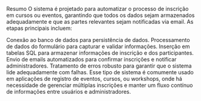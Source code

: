 Resumo
O sistema é projetado para automatizar o processo de inscrição em cursos ou eventos, garantindo que todos os dados sejam armazenados adequadamente e que as partes relevantes sejam notificadas via email. As etapas principais incluem:

Conexão ao banco de dados para persistência de dados.
Processamento de dados do formulário para capturar e validar informações.
Inserção em tabelas SQL para armazenar informações de inscrição e dos participantes.
Envio de emails automatizados para confirmar inscrições e notificar administradores.
Tratamento de erros robusto para garantir que o sistema lide adequadamente com falhas.
Esse tipo de sistema é comumente usado em aplicações de registro de eventos, cursos, ou workshops, onde há necessidade de gerenciar múltiplas inscrições e manter um fluxo contínuo de informações entre usuários e administradores.
